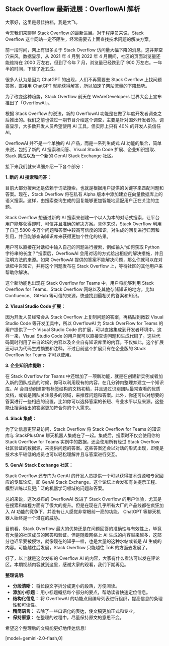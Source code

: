 ## Stack Overflow 最新进展：OverflowAI 解析

大家好，这里是最佳拍档，我是大飞。

今天我们来聊聊 Stack Overflow 的最新进展。对于程序员来说，Stack Overflow 这个网站一定不陌生，经常需要去上面查找技术问题的解决方案。

前一段时间，网上有很多关于 Stack Overflow 访问量大幅下降的消息，这并非空穴来风。数据显示，从 2021 年 4 月到 2022 年 4 月期间，社区的页面浏览量还能维持在 2000 万左右，但到了今年 7 月，浏览量已经跌到了 900 万左右。一年半的时间，下降了近五成。

很多人认为是因为 ChatGPT 的出现，人们不再需要去 Stack Overflow 上找问题答案，直接用 ChatGPT 就能获得解答，所以加速了网站流量的下降趋势。

为了改变这种趋势，Stack Overflow 前天在 WeAreDevelopers 世界大会上宣布推出了「OverflowAI」。

根据 Stack Overflow 的说法，新的 OverflowAI 功能是在做了年度开发者调查之后推出的。我们之前也做过一期节目介绍这个调查，主要是针对国外开发者的。调查显示，大多数开发人员希望使用 AI 工具，但实际上只有 40% 的开发人员信任 AI。

OverflowAI 并不是一个单独的 AI 产品，而是一系列生成式 AI 功能的集合，简单来说，包括了新的 AI 搜索和问答、Visual Studio Code 扩展、企业知识提取、Slack 集成以及一个新的 GenAI Stack Exchange 社区。

接下来我们就来详细介绍一下各个部分：

**1. 新的 AI 搜索和问答：**

目前大部分搜索还是依赖于词法搜索，也就是根据用户提供的关键字来匹配问题和答案。现在，Stack Overflow 将在私有 Alpha 版本中添加建立在向量数据库上的语义搜索。这样，由搜索查询生成的回复能够更加智能地适配用户正在关注的主题。

Stack Overflow 想通过新的 AI 搜索来创建一个以人为本的对话式搜索，让平台用户能够获得即时、可信并且准确的解决方案。具体来说，Stack Overflow 利用了自己 5800 多万个问题和答案中较高可信度的知识，对生成的回复进行归因和引用，并且能够查询知识库来获得更加个性化的结果。

用户可以直接在对话框中输入自己的问题进行搜索，例如输入“如何获取 Python 字符串的长度？”搜索后，OverflowAI 会用对话的方式给出相应的解决措施，并且注明方法的来源。如果 OverflowAI 提供的答案不能解决问题，那么你就可以在对话框中告知它，并将这个问题发布在 Stack Overflow 上，等待社区的其他用户来帮助你解决。

这个新功能也出现在 Stack Overflow for Teams 中，用户将能够利用 Stack Overflow for Teams、Stack Overflow 网站以及其他存储知识的地方，比如 Confluence、GitHub 等可信的来源，快速找到最相关的答案和知识。

**2. Visual Studio Code 扩展：**

因为开发人员经常会从 Stack Overflow 上复制问题的答案，再粘贴到微软 Visual Studio Code 等开发工具中，所以 OverflowAI 为 Stack OverFlow for Teams 的用户提供了一个 Visual Studio Code 的扩展，可以直接集成到开发者环境中。这样一来，Visual Studio Code 的用户就可以直接查询问题和生成代码了。这些代码同时利用了来自论坛的内容以及企业自有知识库里的内容。不仅如此，这个扩展还可以为代码生成摘要和注释。不过目前这个扩展只有在企业版的 Stack Overflow for Teams 才可以使用。

**3. 企业知识库提取：**

在 Stack Overflow for Teams 中还增加了一项新功能，就是在创建新实例或者加入新的团队成员的时候，你可以利用现有的内容，在几分钟内整理并建立一个知识库。AI 会自动创建带有标签结构的文档初稿，并且通过识别团队最常查看的优质文档，或者是团队关注最多的领域，来推荐问题和答案。此外，你还可以对想要的答案进行一些相应的设置，比如你可以选择答案的长短、专业水平以及来源。这些能让搜索给出的答案更加符合你的个人需求。

**4. Slack 集成：**

为了让信息更容易访问，Stack Overflow 将 Stack Overflow for Teams 的知识库与 StackPlusOne 聊天机器人集成在了一起。集成后，搜索时不仅会使用你的 Stack Overflow for Teams 实例中的数据，还会使用所有经过 Stack Overflow 社区验证的数据源，来提供问题的答案。这些答案还会以对话的形式出现，即使是技术水平较低的成员也可以轻松理解并且与答案进行交互。

**5. GenAI Stack Exchange 社区：**

Stack Overflow 还专门为 GenAI 的开发人员提供一个可以获得技术资源和专家回应的专属论坛，即 GenAI Stack Exchange。这个论坛上会发布有关提示工程、模型训练以及更广泛的机器学习领域的问题和答案。

总的来说，这次发布的 OverflowAI 改进了 Stack Overflow 的用户体验，尤其是在搜索和编程方面有了很大的提升。但是在现在几乎所有大厂的产品线都在疯狂加入 AI 功能的竞争下，并没有让人感觉非常眼前一亮的功能。 ChatGPT 等聊天机器人始终是一个潜在的威胁。

目前看，Stack Overflow 最大的优势还是在问题回答的准确性与有效性上，毕竟有大量的社区成员的回答和验证。但是随着网络上 AI 生成的内容越来越多，这部分也迟早要被侵蚀，就像现在的知乎一样，也是大量的这种水帖或者是 AI 生成的内容。可能越往后发展，Stack Overflow 只能越往 ToB 的方面去发展了。

好了，以上就是这次发布的 Overflow AI 的内容，大家有什么看法可以发在评论区。本期视频内容就到这里，感谢大家的观看，我们下期再见。

**整理说明:**

*   **分段清晰：** 将长段文字拆分成更小的段落，方便阅读。
*   **添加小标题：** 用小标题概括每个部分的要点，帮助读者快速定位信息。
*   **结构化信息：** 将 OverflowAI 的功能点用编号列表进行组织，提高信息的条理性和可读性。
*   **精简语言：** 去除了一些口语化的表达，使文稿更加正式和专业。
*   **保持原意：** 在整理的过程中，尽量保持原文的意思不变。

希望这个整理后的文稿能更好地传达信息!

[model=gemini-2.0-flash,0]
